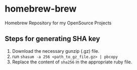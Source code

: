 # homebrew-brew
Homebrew Repository for my OpenSource Projects

## Steps for generating SHA key
1. Download the necessary gunzip (.gz) file.
2. run `shasum -a 256 <path_to_gz_file.gz> | pbcopy`
3. Replace the content of `sha256` in the appropriate ruby file.
